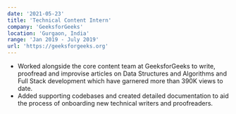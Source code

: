 ```yaml
---
date: '2021-05-23'
title: 'Technical Content Intern'
company: 'GeeksforGeeks'
location: 'Gurgaon, India'
range: 'Jan 2019 - July 2019'
url: 'https://geeksforgeeks.org'
---
```


- Worked alongside the core content team at GeeksforGeeks to write, proofread and improvise articles on Data Structures and Algorithms and Full Stack development which have garnered more than 390K views to date.
- Added supporting codebases and created detailed documentation to aid the process of onboarding new technical writers and proofreaders.
